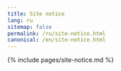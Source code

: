 ```yaml
---
title: Site notice
lang: ru
sitemap: false
permalink: /ru/site-notice.html
canonical: /en/site-notice.html
---
```


{% include pages/site-notice.md %}

